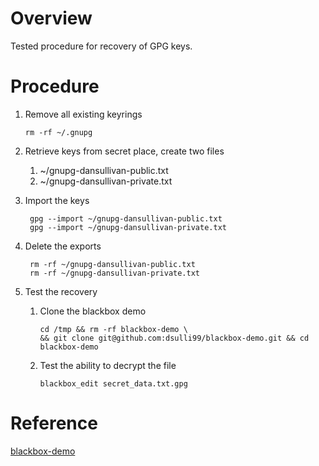 # Overview
Tested procedure for recovery of GPG keys.
# Procedure
1. Remove all existing keyrings

    ```
    rm -rf ~/.gnupg
    ```
2. Retrieve keys from secret place, create two files
    1. ~/gnupg-dansullivan-public.txt
    2. ~/gnupg-dansullivan-private.txt
3. Import the keys

    ```
     gpg --import ~/gnupg-dansullivan-public.txt
     gpg --import ~/gnupg-dansullivan-private.txt
     ```
4. Delete the exports

    ```
     rm -rf ~/gnupg-dansullivan-public.txt
     rm -rf ~/gnupg-dansullivan-private.txt
     ```
5.  Test the recovery
    1.  Clone the blackbox demo
        
        ```
        cd /tmp && rm -rf blackbox-demo \
        && git clone git@github.com:dsulli99/blackbox-demo.git && cd blackbox-demo
        ```
    2. Test the ability to decrypt the file
        
        ```
        blackbox_edit secret_data.txt.gpg
        ```
    
# Reference

[blackbox-demo](https://github.com/dsulli99/blackbox-demo)
